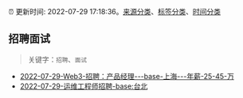 :alarm_clock: 更新时间: 2022-07-29 17:18:36。[来源分类](../README.md)、[标签分类](../TAGS.md)、[时间分类](../TIMELINE.md)

## 招聘面试


> 关键字：`招聘`、`面试`



- [2022-07-29-Web3-招聘：产品经理---base-上海---年薪-25-45-万](https://www.v2ex.com/t/869531) 
- [2022-07-29-运维工程师招聘-base:台北](https://www.v2ex.com/t/869530) 